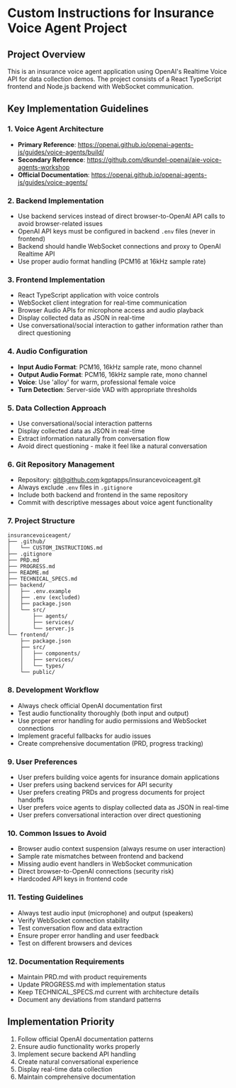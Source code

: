 # Custom Instructions for Insurance Voice Agent Project

## Project Overview
This is an insurance voice agent application using OpenAI's Realtime Voice API for data collection demos. The project consists of a React TypeScript frontend and Node.js backend with WebSocket communication.

## Key Implementation Guidelines

### 1. Voice Agent Architecture
- **Primary Reference**: https://openai.github.io/openai-agents-js/guides/voice-agents/build/
- **Secondary Reference**: https://github.com/dkundel-openai/aie-voice-agents-workshop
- **Official Documentation**: https://openai.github.io/openai-agents-js/guides/voice-agents/

### 2. Backend Implementation
- Use backend services instead of direct browser-to-OpenAI API calls to avoid browser-related issues
- OpenAI API keys must be configured in backend `.env` files (never in frontend)
- Backend should handle WebSocket connections and proxy to OpenAI Realtime API
- Use proper audio format handling (PCM16 at 16kHz sample rate)

### 3. Frontend Implementation
- React TypeScript application with voice controls
- WebSocket client integration for real-time communication
- Browser Audio APIs for microphone access and audio playback
- Display collected data as JSON in real-time
- Use conversational/social interaction to gather information rather than direct questioning

### 4. Audio Configuration
- **Input Audio Format**: PCM16, 16kHz sample rate, mono channel
- **Output Audio Format**: PCM16, 16kHz sample rate, mono channel
- **Voice**: Use 'alloy' for warm, professional female voice
- **Turn Detection**: Server-side VAD with appropriate thresholds

### 5. Data Collection Approach
- Use conversational/social interaction patterns
- Display collected data as JSON in real-time
- Extract information naturally from conversation flow
- Avoid direct questioning - make it feel like a natural conversation

### 6. Git Repository Management
- Repository: git@github.com:kgptapps/insurancevoiceagent.git
- Always exclude `.env` files in `.gitignore`
- Include both backend and frontend in the same repository
- Commit with descriptive messages about voice agent functionality

### 7. Project Structure
```
insurancevoiceagent/
├── .github/
│   └── CUSTOM_INSTRUCTIONS.md
├── .gitignore
├── PRD.md
├── PROGRESS.md
├── README.md
├── TECHNICAL_SPECS.md
├── backend/
│   ├── .env.example
│   ├── .env (excluded)
│   ├── package.json
│   └── src/
│       ├── agents/
│       ├── services/
│       └── server.js
└── frontend/
    ├── package.json
    ├── src/
    │   ├── components/
    │   ├── services/
    │   └── types/
    └── public/
```

### 8. Development Workflow
- Always check official OpenAI documentation first
- Test audio functionality thoroughly (both input and output)
- Use proper error handling for audio permissions and WebSocket connections
- Implement graceful fallbacks for audio issues
- Create comprehensive documentation (PRD, progress tracking)

### 9. User Preferences
- User prefers building voice agents for insurance domain applications
- User prefers using backend services for API security
- User prefers creating PRDs and progress documents for project handoffs
- User prefers voice agents to display collected data as JSON in real-time
- User prefers conversational interaction over direct questioning

### 10. Common Issues to Avoid
- Browser audio context suspension (always resume on user interaction)
- Sample rate mismatches between frontend and backend
- Missing audio event handlers in WebSocket communication
- Direct browser-to-OpenAI connections (security risk)
- Hardcoded API keys in frontend code

### 11. Testing Guidelines
- Always test audio input (microphone) and output (speakers)
- Verify WebSocket connection stability
- Test conversation flow and data extraction
- Ensure proper error handling and user feedback
- Test on different browsers and devices

### 12. Documentation Requirements
- Maintain PRD.md with product requirements
- Update PROGRESS.md with implementation status
- Keep TECHNICAL_SPECS.md current with architecture details
- Document any deviations from standard patterns

## Implementation Priority
1. Follow official OpenAI documentation patterns
2. Ensure audio functionality works properly
3. Implement secure backend API handling
4. Create natural conversational experience
5. Display real-time data collection
6. Maintain comprehensive documentation

